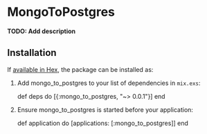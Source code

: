 # MongoToPostgres

**TODO: Add description**

## Installation

If [available in Hex](https://hex.pm/docs/publish), the package can be installed as:

  1. Add mongo_to_postgres to your list of dependencies in `mix.exs`:

        def deps do
          [{:mongo_to_postgres, "~> 0.0.1"}]
        end

  2. Ensure mongo_to_postgres is started before your application:

        def application do
          [applications: [:mongo_to_postgres]]
        end

